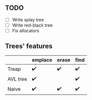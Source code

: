## TODO
- [ ] Write splay tree
- [ ] Write red-black tree
- [ ] Fix allocators

## Trees' features
|          | emplace                    | erase                    | find               |
| -------- | -------                    | -----                    | ----               |
| Treap    | :heavy_check_mark:         | :heavy_check_mark:       | :heavy_check_mark: |
| AVL tree | :heavy_check_mark:         |                          | :heavy_check_mark: |
| Naive    | :heavy_check_mark:         | :heavy_check_mark:       | :heavy_check_mark: |

